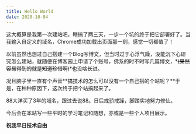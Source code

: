 ```yaml
---
title: Hello World
date: 2020-10-04
---
```

这大概算是我第一次建站吧，瞎搞了两三天，一步一个坑的终于把它部署好了。当我输入自定义的域名，Chrome成功加载出页面那一刻，感觉一切都值了！

<!-- more-->

以前虽然也想过自己搭建一个Blog写博文，但当时过于心浮气躁，没能沉下心研究怎么建站，就随便在博客园上申请了个账号，佛系的时不时写几篇博文，*~~(果然容易得到的就是知道珍惜啊)~~*也没啥长进。

况且脑子里一直有个声音**搞技术的怎么可以没有一个自己搭的个站呢？**于是，在种种原因下，这次终于把个站搞起来了。

88大洋买了3年的域名，跟过去说88。日后戒骄戒躁，脚踏实地努力修仙。

今后会在本站写一些平时的学习笔记和随想，亦或是一些个人项目展示。

**祝我早日技术自由**